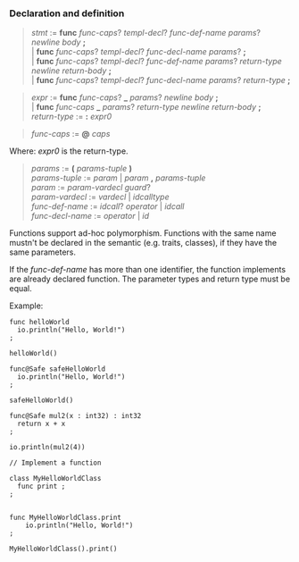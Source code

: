### Declaration and definition

> *stmt* := **func** *func-caps*? *templ-decl*? *func-def-name* *params*? *newline* *body* **;**\
> | **func** *func-caps*? *templ-decl*? *func-decl-name* *params*? **;**\
> | **func** *func-caps*? *templ-decl*? *func-def-name* *params*? *return-type* *newline* *return-body* **;**\
> | **func** *func-caps*? *templ-decl*? *func-decl-name* *params*? *return-type* **;**

> *expr* := **func** *func-caps*? **_** *params*? *newline* *body* **;**\
> | **func** *func-caps* **_** *params*? *return-type* *newline* *return-body* **;**\
> *return-type* := **:** *expr0*

> *func-caps* := **@** *caps*

Where: *expr0* is the return-type.

> *params* := **(** *params-tuple* **)**\
> *params-tuple* := *param* | *param* **,** *params-tuple*\
> *param* := *param-vardecl* *guard*?\
> *param-vardecl* := *vardecl* | *idcalltype*\
> *func-def-name* := *idcall*? *operator* | *idcall*\
> *func-decl-name* := *operator* | *id*

Functions support ad-hoc polymorphism. Functions with the same name mustn't be
declared in the semantic (e.g. traits, classes), if they have the same
parameters.

If the *func-def-name* has more than one identifier, the function implements
are already declared function. The parameter types and return type must be
equal.

Example:

```
func helloWorld
  io.println("Hello, World!")
;

helloWorld()

func@Safe safeHelloWorld
  io.println("Hello, World!")
;

safeHelloWorld()

func@Safe mul2(x : int32) : int32
  return x + x
;

io.println(mul2(4))

// Implement a function

class MyHelloWorldClass
  func print ;
;


func MyHelloWorldClass.print
	io.println("Hello, World!")
;

MyHelloWorldClass().print()
```
